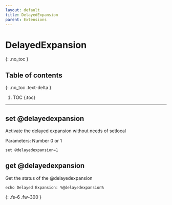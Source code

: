 ```yaml
---
layout: default
title: DelayedExpansion
parent: Extensions
---
```


# DelayedExpansion
{: .no_toc }

## Table of contents
{: .no_toc .text-delta }

1. TOC
{:toc}

---

## set @delayedexpansion
Activate the delayed expansion without needs of setlocal

Parameters: Number 0 or 1


```
set @delayedexpansion=1
```

## get @delayedexpansion
Get the status of the @delayedexpansion

```
echo Delayed Expansion: %@delayedexpansion%
```

{: .fs-6 .fw-300 }
